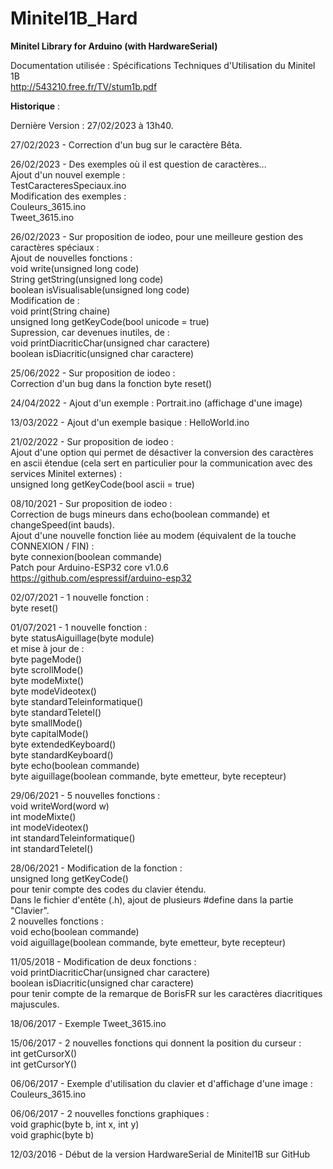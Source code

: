 # Minitel1B_Hard
<b>Minitel Library for Arduino (with HardwareSerial)</b>

Documentation utilisée : Spécifications Techniques d'Utilisation du Minitel 1B<br>
http://543210.free.fr/TV/stum1b.pdf

<b>Historique</b> :

Dernière Version : 27/02/2023 à 13h40.<br>

27/02/2023 - Correction d'un bug sur le caractère Bêta.<br>

26/02/2023 - Des exemples où il est question de caractères...<br>
Ajout d'un nouvel exemple :<br>
TestCaracteresSpeciaux.ino<br>
Modification des exemples :<br>
Couleurs_3615.ino<br>
Tweet_3615.ino<br>

26/02/2023 - Sur proposition de iodeo, pour une meilleure gestion des caractères spéciaux :<br>
Ajout de nouvelles fonctions :<br>
void write(unsigned long code)<br>
String getString(unsigned long code)<br>
boolean isVisualisable(unsigned long code)<br>
Modification de :<br>
void print(String chaine)<br>
unsigned long getKeyCode(bool unicode = true)<br>
Supression, car devenues inutiles, de :<br>
void printDiacriticChar(unsigned char caractere)<br>
boolean isDiacritic(unsigned char caractere)<br>

25/06/2022 - Sur proposition de iodeo :<br>
Correction d'un bug dans la fonction byte reset()

24/04/2022 - Ajout d'un exemple : Portrait.ino (affichage d'une image)<br>

13/03/2022 - Ajout d'un exemple basique : HelloWorld.ino<br>

21/02/2022 - Sur proposition de iodeo :<br>
Ajout d'une option qui permet de désactiver la conversion des caractères en ascii étendue (cela sert en particulier pour la communication avec des services Minitel externes) :<br>
unsigned long getKeyCode(bool ascii = true)

08/10/2021 - Sur proposition de iodeo :<br>
Correction de bugs mineurs dans echo(boolean commande) et changeSpeed(int bauds).<br>
Ajout d'une nouvelle fonction liée au modem (équivalent de la touche CONNEXION / FIN) :<br>
byte connexion(boolean commande)<br>
Patch pour Arduino-ESP32 core v1.0.6 https://github.com/espressif/arduino-esp32<br>

02/07/2021 - 1 nouvelle fonction :<br>
byte reset()<br>

01/07/2021 - 1 nouvelle fonction :<br>
byte statusAiguillage(byte module)<br>
et mise à jour de :<br>
byte pageMode()<br>
byte scrollMode()<br>
byte modeMixte()<br>
byte modeVideotex()<br>
byte standardTeleinformatique()<br>
byte standardTeletel()<br>
byte smallMode()<br>
byte capitalMode()<br>
byte extendedKeyboard()<br>
byte standardKeyboard()<br>
byte echo(boolean commande)<br>
byte aiguillage(boolean commande, byte emetteur, byte recepteur)<br>

29/06/2021 - 5 nouvelles fonctions :<br>
void writeWord(word w)<br>
int modeMixte()<br>
int modeVideotex()<br>
int standardTeleinformatique()<br>
int standardTeletel()<br>


28/06/2021 - Modification de la fonction :<br>
unsigned long getKeyCode()<br>
pour tenir compte des codes du clavier étendu.<br>
Dans le fichier d'entête (.h), ajout de plusieurs #define dans la partie "Clavier".<br>
2 nouvelles fonctions :<br>
void echo(boolean commande)<br>
void aiguillage(boolean commande, byte emetteur, byte recepteur)

11/05/2018 - Modification de deux fonctions :<br>
void printDiacriticChar(unsigned char caractere)<br>
boolean isDiacritic(unsigned char caractere)<br>
pour tenir compte de la remarque de BorisFR sur les caractères diacritiques majuscules.

18/06/2017 - Exemple Tweet_3615.ino<br>

15/06/2017 - 2 nouvelles fonctions qui donnent la position du curseur : <br>
int getCursorX()<br>
int getCursorY()<br>

06/06/2017 - Exemple d'utilisation du clavier et d'affichage d'une image :<br>
Couleurs_3615.ino<br>

06/06/2017 - 2 nouvelles fonctions graphiques :<br>
void graphic(byte b, int x, int y)<br>
void graphic(byte b)<br>

12/03/2016 - Début de la version HardwareSerial de Minitel1B sur GitHub<br>
